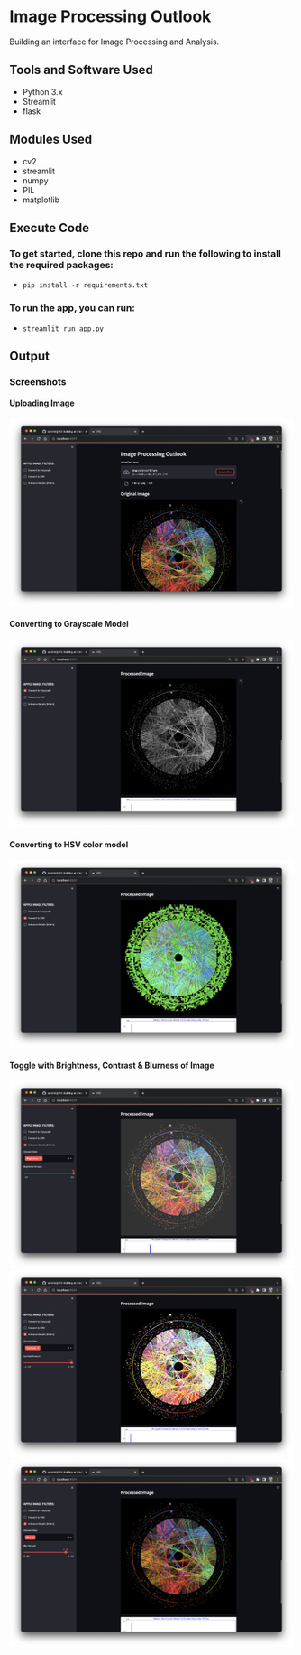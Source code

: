 # Image Processing Outlook
Building an interface for Image Processing and Analysis.

## Tools and Software Used
* Python 3.x
* Streamlit
* flask

## Modules Used
* cv2
* streamlit
* numpy
* PIL
* matplotlib

## Execute Code
### To get started, clone this repo and run the following to install the required packages:
* ```pip install -r requirements.txt```

### To run the app, you can run:

* ```streamlit run app.py```

## Output 
### Screenshots
#### Uploading Image
![image](https://github.com/saimihirj/IPO/blob/master/output-ss/output-upload.png)
#### Converting to Grayscale Model
![image](https://github.com/saimihirj/IPO/blob/master/output-ss/output-gray.png)
#### Converting to HSV color model
![image](https://github.com/saimihirj/IPO/blob/master/output-ss/output-hsv.png)
#### Toggle with Brightness, Contrast & Blurness of Image
![image](https://github.com/saimihirj/IPO/blob/master/output-ss/output-bright.png)
![image](https://github.com/saimihirj/IPO/blob/master/output-ss/output-contr.png)
![image](https://github.com/saimihirj/IPO/blob/master/output-ss/output-blur.png)


